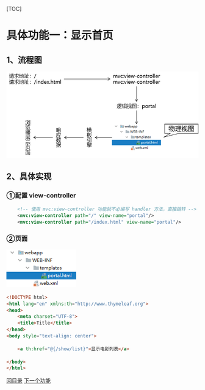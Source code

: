 [TOC]

# 具体功能一：显示首页

## 1、流程图

![images](../images/img022.png)



## 2、具体实现

### ①配置 view-controller

```xml
    <!-- 使用 mvc:view-controller 功能就不必编写 handler 方法，直接跳转 -->
    <mvc:view-controller path="/" view-name="portal"/>
    <mvc:view-controller path="/index.html" view-name="portal"/>
```



### ②页面

![images](../images/img021.png)

```html
<!DOCTYPE html>
<html lang="en" xmlns:th="http://www.thymeleaf.org">
<head>
    <meta charset="UTF-8">
    <title>Title</title>
</head>
<body style="text-align: center">
    
    <a th:href="@{/show/list}">显示电影列表</a>
    
</body>
</html>
```



[回目录](../verse06.html) [下一个功能](feature02.html)